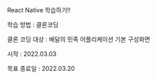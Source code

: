 React Native 학습하기!!

학습 방법 : 클론코딩

클론 코딩 대상 : 배달의 민족 어플리케이션 기본 구성화면

시작 : 2022.03.03

목표 종료일 : 2022.03.20
